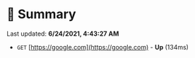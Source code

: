 # 📖 Summary
Last updated: **6/24/2021, 4:43:27 AM**

- `GET` [https://google.com](https://google.com) - **Up** (134ms)
